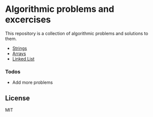 # Algorithmic problems and excercises

This repository is a collection of algorithmic problems and solutions to them.

* [Strings]
* [Arrays]
* [Linked List]

### Todos
 - Add more problems

License
----
MIT



[//]: # (These are reference links used in the body of this note and get stripped out when the markdown processor does its job. There is no need to format nicely because it shouldn't be seen. Thanks SO - http://stackoverflow.com/questions/4823468/store-comments-in-markdown-syntax)


   [Strings]: <Strings/>
   [Arrays]: <Arrays/>
   [Linked List]: <LinkedLists/>
   

